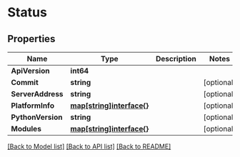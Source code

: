 # Status

## Properties

Name | Type | Description | Notes
------------ | ------------- | ------------- | -------------
**ApiVersion** | **int64** |  | 
**Commit** | **string** |  | [optional] 
**ServerAddress** | **string** |  | [optional] 
**PlatformInfo** | [**map[string]interface{}**](.md) |  | [optional] 
**PythonVersion** | **string** |  | [optional] 
**Modules** | [**map[string]interface{}**](.md) |  | [optional] 

[[Back to Model list]](../README.md#documentation-for-models) [[Back to API list]](../README.md#documentation-for-api-endpoints) [[Back to README]](../README.md)


